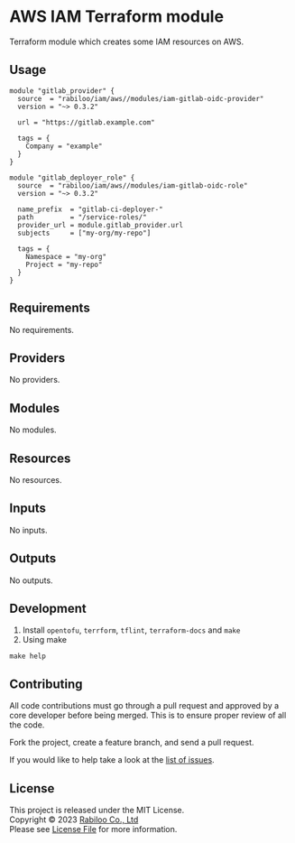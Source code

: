# AWS IAM Terraform module

Terraform module which creates some IAM resources on AWS.

## Usage

```hcl
module "gitlab_provider" {
  source  = "rabiloo/iam/aws//modules/iam-gitlab-oidc-provider"
  version = "~> 0.3.2"

  url = "https://gitlab.example.com"

  tags = {
    Company = "example"
  }
}

module "gitlab_deployer_role" {
  source  = "rabiloo/iam/aws//modules/iam-gitlab-oidc-role"
  version = "~> 0.3.2"

  name_prefix  = "gitlab-ci-deployer-"
  path         = "/service-roles/"
  provider_url = module.gitlab_provider.url
  subjects     = ["my-org/my-repo"]

  tags = {
    Namespace = "my-org"
    Project = "my-repo"
  }
}
```

<!-- BEGIN_TF_DOCS -->
## Requirements

No requirements.

## Providers

No providers.

## Modules

No modules.

## Resources

No resources.

## Inputs

No inputs.

## Outputs

No outputs.
<!-- END_TF_DOCS -->

## Development

1. Install `opentofu`, `terrform`, `tflint`, `terraform-docs` and `make`
2. Using make

```
make help
```

## Contributing

All code contributions must go through a pull request and approved by a core developer before being merged. 
This is to ensure proper review of all the code.

Fork the project, create a feature branch, and send a pull request.

If you would like to help take a look at the [list of issues](https://github.com/rabiloo/terraform-aws-iam/issues).

## License

This project is released under the MIT License.   
Copyright © 2023 [Rabiloo Co., Ltd](https://rabiloo.com)   
Please see [License File](LICENSE) for more information.
